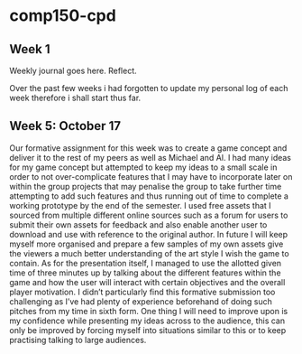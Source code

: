 # comp150-cpd

## Week 1

Weekly journal goes here. Reflect.

Over the past few weeks i had forgotten to update my personal log of each week therefore i shall start thus far.

## Week 5: October 17
Our formative assignment for this week was to create a game concept and deliver it to the rest of my peers as well as Michael and Al. I had many ideas for my game concept but attempted to keep my ideas to a small scale in order to not over-complicate features that I may have to incorporate later on within the group projects that may penalise the group to take further time attempting to add such features and thus running out of time to complete a working prototype by the end of the semester. I used free assets that I sourced from multiple different online sources such as a forum for users to submit their own assets for feedback and also enable another user to download and use with reference to the original author. In future I will keep myself more organised and prepare a few samples of my own assets give the viewers a much better understanding of the art style I wish the game to contain. As for the presentation itself, I managed to use the allotted given time of three minutes up by talking about the different features within the game and how the user will interact with certain objectives and the overall player motivation.  I didn’t particularly find this formative submission too challenging as I’ve had plenty of experience beforehand of doing such pitches from my time in sixth form. One thing I will need to improve upon is my confidence while presenting my ideas across to the audience, this can only be improved by forcing myself into situations similar to this or to keep practising talking to large audiences. 

